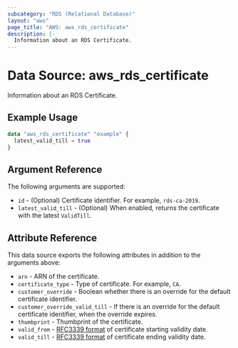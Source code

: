 ```yaml
---
subcategory: "RDS (Relational Database)"
layout: "aws"
page_title: "AWS: aws_rds_certificate"
description: |-
  Information about an RDS Certificate.
---
```


# Data Source: aws_rds_certificate

Information about an RDS Certificate.

## Example Usage

```terraform
data "aws_rds_certificate" "example" {
  latest_valid_till = true
}
```

## Argument Reference

The following arguments are supported:

* `id` - (Optional) Certificate identifier. For example, `rds-ca-2019`.
* `latest_valid_till` - (Optional) When enabled, returns the certificate with the latest `ValidTill`.

## Attribute Reference

This data source exports the following attributes in addition to the arguments above:

* `arn` - ARN of the certificate.
* `certificate_type` - Type of certificate. For example, `CA`.
* `customer_override` - Boolean whether there is an override for the default certificate identifier.
* `customer_override_valid_till` - If there is an override for the default certificate identifier, when the override expires.
* `thumbprint` - Thumbprint of the certificate.
* `valid_from` - [RFC3339 format](https://tools.ietf.org/html/rfc3339#section-5.8) of certificate starting validity date.
* `valid_till` - [RFC3339 format](https://tools.ietf.org/html/rfc3339#section-5.8) of certificate ending validity date.
